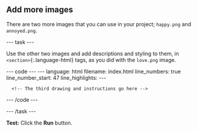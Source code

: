 <h2 class="c-project-heading--task">Add more images</h2>

There are two more images that you can use in your project; `happy.png` and `annoyed.png`.

--- task ---

Use the other two images and add descriptions and styling to them, in `<section>`{:.language-html} tags, as you did with the `love.png` image.

<div class="c-project-code">
--- code ---
---
language: html
filename: index.html
line_numbers: true
line_number_start: 47
line_highlights:
---   
      <!-- The second drawing and instructions go here -->

        
        
      <!-- The third drawing and instructions go here -->

--- /code ---
</div>
--- /task ---

**Test:** Click the **Run** button. 
